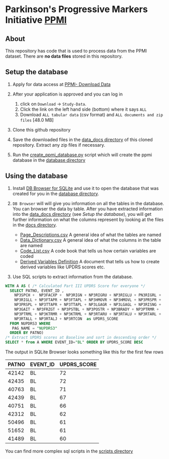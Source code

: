 # Parkinson's Progressive Markers Initiative [PPMI](https://www.ppmi-info.org/)

## About
This repository has code that is used to process data from the PPMI dataset.
There are **no data files** stored in this repository. 

## Setup the database

1. Apply for data access at [PPMI- Download
   Data](https://www.ppmi-info.org/access-data-specimens/download-data/)

1. After your application is approved and you can log in 
    1. click on `Download` -> `Study-Data`. 
    1. Click the link on the left hand side (bottom) where it says `ALL` 
    1. Download `ALL tabular data` (csv format) and `ALL documents and zip files` [48.0 MB]

1. Clone this github repository

1. Save the downloaded files in the [data_docs directory](./data_docs/) of this cloned repository.
   Extract any zip files if necessary.

1. Run the [create_ppmi_database.py](./python/scripts/create_ppmi_database.py)
   script which will create the ppmi database in the [database directory](./database)

## Using the database

1. Install [DB Browser for SQLite](https://sqlitebrowser.org/) and use it
   to open the database that was created for you in the [database directory](./database). 

1. `DB Browser` will will give you information on all the tables in the
database. You can browser the data by table. After you have extracted information into the 
[data_docs directory](./data_docs/) (see *Setup the database*), you will get
further information on what the columns represent by looking at the files in the [docs
directory](./data_docs/).
   * [Page_Descriptions.csv](./data_docs/Page_Descriptions.csv) A general idea of what the tables are named
   * [Data_Dictionary.csv](./data_docs/Data_Dictionary.csv) A general idea of what the columns in the table are named
   * [Code_List.csv](./data_docs/Code_List.csv) A code book that tells us how certain variables are coded
   * [Derived Variables
     Definition](./data_docs/Derived_Variable_Definitions_and_Score_Calculations.csv)
A document that tells us how to create derived variables like UPDRS scores etc. 

1. Use SQL scripts to extract information from the database.

```sql
WITH A AS ( /* Calculated Part III UPDRS Score for everyone */
  SELECT PATNO, EVENT_ID , 
    NP3SPCH +  NP3FACXP +  NP3RIGN + NP3RIGRU + NP3RIGLU + PN3RIGRL + 
    NP3RIGLL + NP3FTAPR + NP3FTAPL + NP3HMOVR + NP3HMOVL + NP3PRSPR + 
    NP3PRSPL + NP3TTAPR + NP3TTAPL + NP3LGAGR + NP3LGAGL + NP3RISNG + 
    NP3GAIT + NP3FRZGT + NP3PSTBL + NP3POSTR + NP3BRADY + NP3PTRMR +
    NP3PTRML + NP3KTRMR + NP3KTRML + NP3RTARU + NP3RTALU + NP3RTARL + 
    NP3RTALL + NP3RTALJ + NP3RTCON  as UPDRS_SCORE
  FROM NUPDRS3 WHERE 
   PAG_NAME = "NUPDRS3" 
  ORDER BY PATNO)
/* Extract UPDRS scores at Baseline and sort in descending order */
SELECT * from A WHERE EVENT_ID="BL" ORDER BY UPDRS_SCORE DESC
```
The output in SQLite Browser looks something like this for the first few rows

| PATNO | EVENT_ID | UPDRS_SCORE | 
|-------|----------|-------------| 
| 42142 | BL       | 72          | 
| 42435 | BL       | 72          | 
| 40763 | BL       | 71          | 
| 42439 | BL       | 67          | 
| 40751 | BL       | 66          | 
| 42312 | BL       | 62          | 
| 50496 | BL       | 61          | 
| 51652 | BL       | 61          | 
| 41489 | BL       | 60          | 

You can find more complex sql scripts in the [scripts directory](./scripts/sql/)
